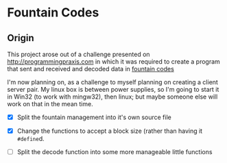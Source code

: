 Fountain Codes
==============

Origin
------

This project arose out of a challenge presented on http://programmingpraxis.com
in which it was required to create a program that sent and received and
decoded data in
[fountain codes](http://programmingpraxis.com/2012/09/04/fountain-codes/) 

I'm now planning on, as a challenge to myself planning on creating a client
server pair. My linux box is between power supplies, so I'm going to start
it in Win32 (to work with mingw32), then linux; but maybe someone else will
work on that in the mean time.

- [x] Split the fountain management into it's own source file
- [x] Change the functions to accept a block size (rather than having it
  `#define`d.
- [ ] Split the decode function into some more manageable little functions


